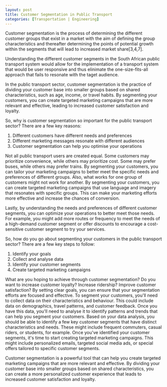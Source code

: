 ```yaml
---
layout: post
title: Customer Segmentation in Public Transport
categories: [Transportation | Engineering]
---
```


Customer segmentation is the process of determining the different customer groups that exist in a market with the aim of defining the group characteristics and thereafter determining the points of potential growth within the segments that will lead to increased market share[3,4,7].

Understanding the different customer segments in the South African public transport system would allow for the implementation of a transport system that would be user responsive and thus elinimate the one-size-fits-all approach that fails to resonate with the taget audience. 

In the public transport sector, customer segmentation is the practice of dividing your customer base into smaller groups based on shared characteristics, such as age, income, or travel habits. By segmenting your customers, you can create targeted marketing campaigns that are more relevant and effective, leading to increased customer satisfaction and loyalty.

So, why is customer segmentation so important for the public transport sector? There are a few key reasons:

1. Different customers have different needs and preferences
2. Different marketing messages resonate with different audiences
3. Customer segmentation can help you optimise your operations

Not all public transport users are created equal. Some customers may prioritize convenience, while others may prioritize cost. Some may prefer buses, while others may prefer trains. By segmenting your customers, you can tailor your marketing campaigns to better meet the specific needs and preferences of different groups. Also, what works for one group of customers might not work for another. By segmenting your customers, you can create targeted marketing campaigns that use language and imagery that resonates with specific groups. This can make your marketing efforts more effective and increase the chances of conversion. 

Lastly, by understanding the needs and preferences of different customer segments, you can optimize your operations to better meet those needs. For example, you might add more routes or frequency to meet the needs of a high-demand customer segment or offer discounts to encourage a cost-sensitive customer segment to try your services.

So, how do you go about segmenting your customers in the public transport sector? There are a few key steps to follow:

1. Identify your goals
2. Collect and analyse data
3. Identify your customer segments
4. Create targeted marketing campaigns

What are you hoping to achieve through customer segmentation? Do you want to increase customer loyalty? Increase ridership? Improve customer satisfaction? By setting clear goals, you can ensure that your segmentation efforts are focused and effective. To segment your customers, you'll need to collect data on their characteristics and behaviour. This could include data on demographics, travel patterns, and customer feedback. Once you have this data, you'll need to analyse it to identify patterns and trends that can help you segment your customers. Based on your data analysis, you should be able to identify a few key customer segments that have distinct characteristics and needs. These might include frequent commuters, casual riders, or students, for example. Once you've identified your customer segments, it's time to start creating targeted marketing campaigns. This might include personalized emails, targeted social media ads, or special offers tailored to specific customer segments.

Customer segmentation is a powerful tool that can help you create targeted marketing campaigns that are more relevant and effective. By dividing your customer base into smaller groups based on shared characteristics, you can create a more personalized customer experience that leads to increased customer satisfaction and loyalty.




